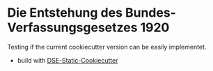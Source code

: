 #  Die Entstehung des Bundes-Verfassungsgesetzes 1920

Testing if the current cookiecutter version can be easily implementet.

* build with [DSE-Static-Cookiecutter](https://github.com/acdh-oeaw/dse-static-cookiecutter)
